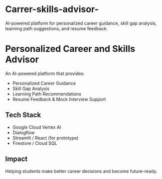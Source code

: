 # Carrer-skills-advisor-
AI-powered platform for personalized career guidance, skill gap analysis, learning path suggestions, and resume feedback.
# Personalized Career and Skills Advisor  

An AI-powered platform that provides:  
- Personalized Career Guidance  
- Skill Gap Analysis  
- Learning Path Recommendations  
- Resume Feedback & Mock Interview Support  

## Tech Stack  
- Google Cloud Vertex AI  
- Dialogflow  
- Streamlit / React (for prototype)  
- Firestore / Cloud SQL  

## Impact  
Helping students make better career decisions and become future-ready.
